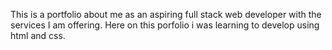 This is a portfolio about me as an aspiring full stack web developer with the services I am offering.
Here on this porfolio i was learning to develop using html and css.
